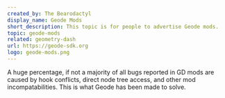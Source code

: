 ```yaml
---
created_by: The Bearodactyl
display_name: Geode Mods
short_description: This topic is for people to advertise Geode mods.
topic: geode-mods
related: geometry-dash
url: https://geode-sdk.org
logo: geode-mods.png
---
```

A huge percentage, if not a majority of all bugs reported in GD mods are caused by hook conflicts, direct node tree access, and other mod incompatabilities. This is what Geode has been made to solve.
